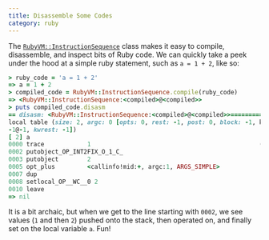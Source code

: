 ```yaml
--- 
title: Disassemble Some Codes
category: ruby
---
```


The
[`RubyVM::InstructionSequence`](http://ruby-doc.org/core-2.2.0/RubyVM/InstructionSequence.html)
class makes it easy to compile, disassemble, and inspect bits of Ruby code.
We can quickly take a peek under the hood at a simple ruby statement, such
as `a = 1 + 2`, like so:

```ruby
> ruby_code = 'a = 1 + 2'
=> a = 1 + 2
> compiled_code = RubyVM::InstructionSequence.compile(ruby_code)
=> <RubyVM::InstructionSequence:<compiled>@<compiled>>
> puts compiled_code.disasm
== disasm: <RubyVM::InstructionSequence:<compiled>@<compiled>>==========
local table (size: 2, argc: 0 [opts: 0, rest: -1, post: 0, block: -1, kw:
-1@-1, kwrest: -1])
[ 2] a
0000 trace            1                                               (   1)
0002 putobject_OP_INT2FIX_O_1_C_
0003 putobject        2
0005 opt_plus         <callinfo!mid:+, argc:1, ARGS_SIMPLE>
0007 dup
0008 setlocal_OP__WC__0 2
0010 leave
=> nil
```

It is a bit archaic, but when we get to the line starting with `0002`, we
see values (`1` and then `2`) pushed onto the stack, then operated on, and
finally set on the local variable `a`. Fun!
